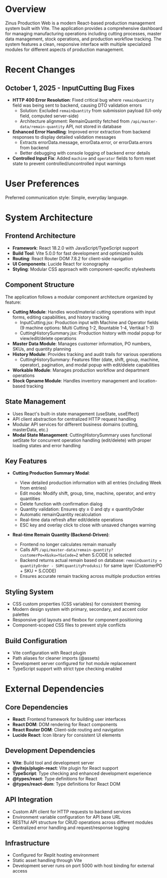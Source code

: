 # Overview

Zinus Production Web is a modern React-based production management system built with Vite. The application provides a comprehensive dashboard for managing manufacturing operations including cutting processes, master data management, stock operations, and production workflow tracking. The system features a clean, responsive interface with multiple specialized modules for different aspects of production management.

# Recent Changes

## October 1, 2025 - InputCutting Bug Fixes
- **HTTP 400 Error Resolution**: Fixed critical bug where `remainQuantity` field was being sent to backend, causing DTO validation errors
  - Solution: Excluded `remainQuantity` from submission payload (UI-only field, computed server-side)
  - Architecture alignment: RemainQuantity fetched from `/api/master-data/remain-quantity` API, not stored in database
- **Enhanced Error Handling**: Improved error extraction from backend responses to display detailed validation messages
  - Extracts errorData.message, errorData.error, or errorData.errors from backend
  - Better debugging with console logging of backend error details
- **Controlled Input Fix**: Added `machine` and `operator` fields to form reset state to prevent controlled/uncontrolled input warnings

# User Preferences

Preferred communication style: Simple, everyday language.

# System Architecture

## Frontend Architecture
- **Framework**: React 18.2.0 with JavaScript/TypeScript support
- **Build Tool**: Vite 5.0.0 for fast development and optimized builds
- **Routing**: React Router DOM 7.8.2 for client-side navigation
- **UI Components**: Lucide React for iconography
- **Styling**: Modular CSS approach with component-specific stylesheets

## Component Structure
The application follows a modular component architecture organized by feature:
- **Cutting Module**: Handles wood/material cutting operations with input forms, editing capabilities, and history tracking
  - InputCutting.jsx: Production input with Machine and Operator fields (9 machine options: Multi Cutting 1-2, Rountable 1-4, Vertikal 1-3)
  - CuttingHistorySummary.jsx: Production history with modal popup for view/edit/delete operations
- **Master Data Module**: Manages customer information, PO numbers, SKUs, and quantity planning
- **History Module**: Provides tracking and audit trails for various operations
  - CuttingHistorySummary: Features filter (date, shift, group, machine, operator), pagination, and modal popup with edit/delete capabilities
- **Workable Module**: Manages production workflow and department operations
- **Stock Opname Module**: Handles inventory management and location-based tracking

## State Management
- Uses React's built-in state management (useState, useEffect)
- API client abstraction for centralized HTTP request handling
- Modular API services for different business domains (cutting, masterData, etc.)
- **Modal State Management**: CuttingHistorySummary uses functional setState for concurrent operation handling (edit/delete) with proper loading states and error handling

## Key Features
- **Cutting Production Summary Modal**:
  - View detailed production information with all entries (including Week from entries)
  - Edit mode: Modify shift, group, time, machine, operator, and entry quantities
  - Delete function with confirmation dialog
  - Quantity validation: Ensures qty ≥ 0 and qty ≤ quantityOrder
  - Automatic remainQuantity recalculation
  - Real-time data refresh after edit/delete operations
  - ESC key and overlay click to close with unsaved changes warning
  
- **Real-time Remain Quantity (Backend-Driven)**:
  - Frontend no longer calculates remain manually
  - Calls API `/api/master-data/remain-quantity?customerPo=X&sku=Y&sCode=Z` when S.CODE is selected
  - Backend returns actual remain based on database: `remainQuantity = quantityOrder - SUM(quantityProduksi)` for same layer (CustomerPO + SKU + S.CODE)
  - Ensures accurate remain tracking across multiple production entries

## Styling System
- CSS custom properties (CSS variables) for consistent theming
- Modern design system with primary, secondary, and accent color palettes
- Responsive grid layouts and flexbox for component positioning
- Component-scoped CSS files to prevent style conflicts

## Build Configuration
- Vite configuration with React plugin
- Path aliases for cleaner imports (@assets)
- Development server configured for hot module replacement
- TypeScript support with strict type checking enabled

# External Dependencies

## Core Dependencies
- **React**: Frontend framework for building user interfaces
- **React DOM**: DOM rendering for React components
- **React Router DOM**: Client-side routing and navigation
- **Lucide React**: Icon library for consistent UI elements

## Development Dependencies
- **Vite**: Build tool and development server
- **@vitejs/plugin-react**: Vite plugin for React support
- **TypeScript**: Type checking and enhanced development experience
- **@types/react**: Type definitions for React
- **@types/react-dom**: Type definitions for React DOM

## API Integration
- Custom API client for HTTP requests to backend services
- Environment variable configuration for API base URL
- RESTful API structure for CRUD operations across different modules
- Centralized error handling and request/response logging

## Infrastructure
- Configured for Replit hosting environment
- Static asset handling through Vite
- Development server runs on port 5000 with host binding for external access